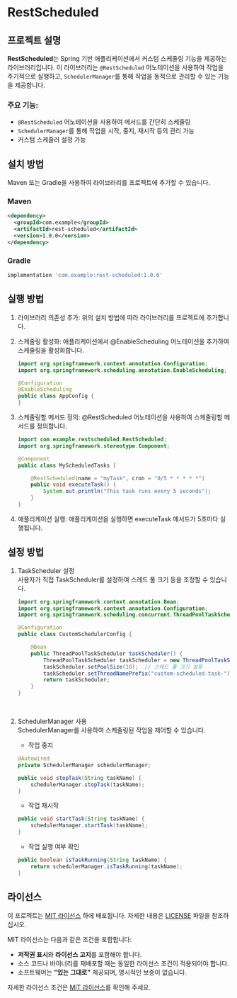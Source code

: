 # RestScheduled

## 프로젝트 설명

**RestScheduled**는 Spring 기반 애플리케이션에서 커스텀 스케줄링 기능을 제공하는 라이브러리입니다. 이 라이브러리는 `@RestScheduled` 어노테이션을 사용하여 작업을 주기적으로 실행하고, `SchedulerManager`를 통해 작업을 동적으로 관리할 수 있는 기능을 제공합니다.

### 주요 기능:
- `@RestScheduled` 어노테이션을 사용하여 메서드를 간단히 스케줄링
- `SchedulerManager`를 통해 작업을 시작, 중지, 재시작 등의 관리 가능
- 커스텀 스케줄러 설정 가능

## 설치 방법

Maven 또는 Gradle을 사용하여 라이브러리를 프로젝트에 추가할 수 있습니다.

### Maven

```xml
<dependency>
  <groupId>com.example</groupId>
  <artifactId>rest-scheduled</artifactId>
  <version>1.0.0</version>
</dependency>
```

### Gradle
```gradle
implementation 'com.example:rest-scheduled:1.0.0'
```


## 실행 방법
1. 라이브러리 의존성 추가: 위의 설치 방법에 따라 라이브러리를 프로젝트에 추가합니다.

2. 스케줄링 활성화: 애플리케이션에서 @EnableScheduling 어노테이션을 추가하여 스케줄링을 활성화합니다.
    ```java
    import org.springframework.context.annotation.Configuration;
    import org.springframework.scheduling.annotation.EnableScheduling;
    
    @Configuration
    @EnableScheduling
    public class AppConfig {
    } 
    ```
3. 스케줄링할 메서드 정의: @RestScheduled 어노테이션을 사용하여 스케줄링할 메서드를 정의합니다.

    ```java
    import com.example.restscheduled.RestScheduled;
    import org.springframework.stereotype.Component;
    
    @Component
    public class MyScheduledTasks {
    
        @RestScheduled(name = "myTask", cron = "0/5 * * * * *")
        public void executeTask() {
            System.out.println("This task runs every 5 seconds");
        }
    }
    ```
4. 애플리케이션 실행: 애플리케이션을 실행하면 executeTask 메서드가 5초마다 실행됩니다.

## 설정 방법
1. TaskScheduler 설정 <br/> 
   사용자가 직접 TaskScheduler를 설정하여 스레드 풀 크기 등을 조정할 수 있습니다.
    ```java
    import org.springframework.context.annotation.Bean;
    import org.springframework.context.annotation.Configuration;
    import org.springframework.scheduling.concurrent.ThreadPoolTaskScheduler;
    
    @Configuration
    public class CustomSchedulerConfig {
    
        @Bean
        public ThreadPoolTaskScheduler taskScheduler() {
            ThreadPoolTaskScheduler taskScheduler = new ThreadPoolTaskScheduler();
            taskScheduler.setPoolSize(10);  // 스레드 풀 크기 설정
            taskScheduler.setThreadNamePrefix("custom-scheduled-task-");
            return taskScheduler;
        }
    }
    
    ```
    <br/> 
2. SchedulerManager 사용 <br/> 
SchedulerManager를 사용하여 스케줄링된 작업을 제어할 수 있습니다.

    - 작업 중지 
    ```java
    @Autowired
    private SchedulerManager schedulerManager;
    
    public void stopTask(String taskName) {
        schedulerManager.stopTask(taskName);
    }
    ```
    - 작업 재시작
    ```java
    public void startTask(String taskName) {
        schedulerManager.startTask(taskName);
    }
    ```

    - 작업 실행 여부 확인
    
    ```java
    public boolean isTaskRunning(String taskName) {
        return schedulerManager.isTaskRunning(taskName);
    }
    ```

## 라이선스

이 프로젝트는 [MIT 라이선스](LICENSE) 하에 배포됩니다. 자세한 내용은 [LICENSE](LICENSE) 파일을 참조하십시오.

MIT 라이선스는 다음과 같은 조건을 포함합니다:
- **저작권 표시**와 **라이선스 고지**를 포함해야 합니다.
- 소스 코드나 바이너리를 재배포할 때는 동일한 라이선스 조건이 적용되어야 합니다.
- 소프트웨어는 **"있는 그대로"** 제공되며, 명시적인 보증이 없습니다.

자세한 라이선스 조건은 [MIT 라이선스](https://opensource.org/licenses/MIT)를 확인해 주세요.



